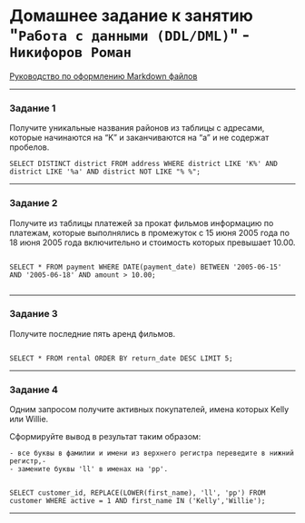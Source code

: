 # Домашнее задание к занятию "`Работа с данными (DDL/DML)`" - `Никифоров Роман`

[Руководство по оформлению Markdown файлов](https://gist.github.com/Jekins/2bf2d0638163f1294637#Code)

---

### Задание 1 

Получите уникальные названия районов из таблицы с адресами, которые начинаются на “K” и заканчиваются на “a” и не содержат пробелов.

```
SELECT DISTINCT district FROM address WHERE district LIKE 'K%' AND district LIKE '%a' AND district NOT LIKE "% %";

```

---

### Задание 2

Получите из таблицы платежей за прокат фильмов информацию по платежам, которые выполнялись в промежуток с 15 июня 2005 года по 18 июня 2005 года включительно и стоимость которых превышает 10.00.

```

SELECT * FROM payment WHERE DATE(payment_date) BETWEEN '2005-06-15' AND '2005-06-18' AND amount > 10.00;


```

---

### Задание 3

Получите последние пять аренд фильмов.

```

SELECT * FROM rental ORDER BY return_date DESC LIMIT 5;

```

---

### Задание 4

Одним запросом получите активных покупателей, имена которых Kelly или Willie.

Сформируйте вывод в результат таким образом:

    - все буквы в фамилии и имени из верхнего регистра переведите в нижний регистр,-
    - замените буквы 'll' в именах на 'pp'.

```

SELECT customer_id, REPLACE(LOWER(first_name), 'll', 'pp') FROM customer WHERE active = 1 AND first_name IN ('Kelly','Willie');

```

---



